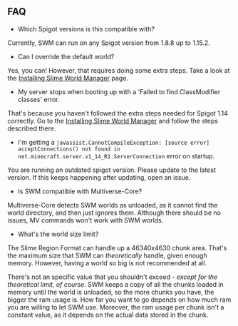 ## FAQ

* Which Spigot versions is this compatible with?

Currently, SWM can run on any Spigot version from 1.8.8 up to 1.15.2.

* Can I override the default world?

Yes, you can! However, that requires doing some extra steps. Take a look at
the [Installing Slime World Manager](usage/install.md) page.

* My server stops when booting up with a 'Failed to find ClassModifier classes' error.

That's because you haven't followed the extra steps needed for Spigot 1.14 correctly. Go to
the [Installing Slime World Manager](usage/install.md) and follow the steps described there.

* I'm getting
  a `javassist.CannotCompileException: [source error] acceptConnections() not found in net.minecraft.server.v1_14_R1.ServerConnection`
  error on startup.

You are running an outdated spigot version. Please update to the latest version. If this keeps happening after updating,
open an issue.

* Is SWM compatible with Multiverse-Core?

Multiverse-Core detects SWM worlds as unloaded, as it cannot find the world directory, and then just ignores them.
Although there should be no issues, MV commands won't work with SWM worlds.

* What's the world size limit?

The Slime Region Format can handle up a 46340x4630 chunk area. That's the maximum size that SWM can _theoretically_
handle, given enough memory. However, having a world so big is not recommended at all.

There's not an specific value that you shouldn't exceed _- except for the theoretical limit, of course_. SWM keeps a
copy of all the chunks loaded in memory until the world is unloaded, so the more chunks you have, the bigger the ram
usage is. How far you want to go depends on how much ram you are willing to let SWM use. Moreover, the ram usage per
chunk isn't a constant value, as it depends on the actual data stored in the chunk.
